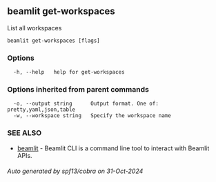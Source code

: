 ## beamlit get-workspaces

List all workspaces

```
beamlit get-workspaces [flags]
```

### Options

```
  -h, --help   help for get-workspaces
```

### Options inherited from parent commands

```
  -o, --output string      Output format. One of: pretty,yaml,json,table
  -w, --workspace string   Specify the workspace name
```

### SEE ALSO

* [beamlit](beamlit.md)	 - Beamlit CLI is a command line tool to interact with Beamlit APIs.

###### Auto generated by spf13/cobra on 31-Oct-2024
